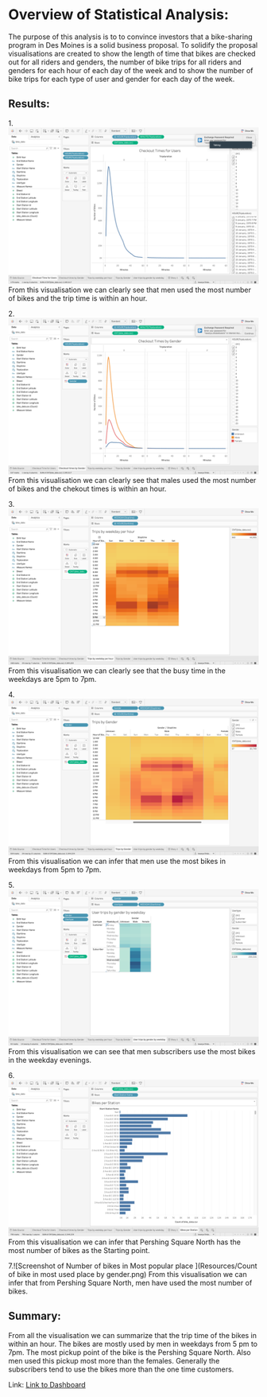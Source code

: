 
# Overview of Statistical Analysis:
The purpose of this analysis is to to convince investors that a bike-sharing program in Des Moines is a solid business proposal. To solidify the proposal visualisations are created to show the length of time that bikes are checked out for all riders and genders,
the number of bike trips for all riders and genders for each hour of each day of the week and to show the number of bike trips for each type of user and gender for each day of the week.

## Results:
 1.![Screenshot of Checkout time for users](Resources/Checkout_time.png)
 From this visualisation we can clearly see that men used the most number of bikes and the trip time is within an hour.

 2.![Screenshot of Checkout time by gender](Resources/Checkouttimes_bygender.png)
 From this visualisation we can clearly see that males used the most number of bikes and the chekout times is within an hour.

 3.![Screenshot of Trips on Weekday](Resources/Trips_by_weekday.png)
 From this visualisation we can clearly see that the busy time in the weekdays are 5pm to 7pm.

 4.![Screenshot of Trips by Gender](Resources/trips_by_gender.png)
 From this visualisation we can infer that men use the most bikes in weekdays from 5pm to 7pm.

 5.![Screenshot of UserTrips by Gender by weekday](Resources/Usertripd_by_gender_by_weekday.png)
 From this visualisation we can see that men subscribers use the most bikes in the weekday evenings.

 6.![Screenshot of Biketrips per Station](Resources/Bikes_per_Station.png)
 From this visualisation we can infer that Pershing Square North has the most number of bikes as the Starting point.

 7.![Screenshot of Number of bikes in Most popular place ](Resources/Count of bike in most used place by gender.png)
 From this visualisation we can infer that from Pershing Square North, men have used the most number of bikes.

## Summary:
From all the visualisation we can summarize that the trip time of the bikes in within an hour. The bikes are mostly used by men in weekdays from 5 pm to 7pm. The most pickup point of the bike is the Pershing Square North. Also men used this pickup most more than the females. Generally the subscribers tend to use the bikes more than the one time customers.

Link:
[Link to Dashboard](https://public.tableau.com/app/profile/iswarya.chidambaram)